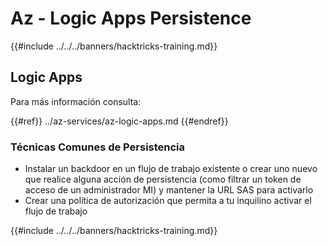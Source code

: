 # Az - Logic Apps Persistence

{{#include ../../../banners/hacktricks-training.md}}

## Logic Apps

Para más información consulta:

{{#ref}}
../az-services/az-logic-apps.md
{{#endref}}

### Técnicas Comunes de Persistencia

- Instalar un backdoor en un flujo de trabajo existente o crear uno nuevo que realice alguna acción de persistencia (como filtrar un token de acceso de un administrador MI) y mantener la URL SAS para activarlo
- Crear una política de autorización que permita a tu inquilino activar el flujo de trabajo

{{#include ../../../banners/hacktricks-training.md}}
